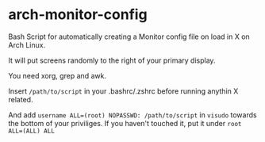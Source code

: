# arch-monitor-config
Bash Script for automatically creating a Monitor config file on load in X on Arch Linux.

It will put screens randomly to the right of your primary display. 

You need xorg, grep and awk.

Insert `/path/to/script` in your .bashrc/.zshrc before running anythin X related.

And add `username ALL=(root) NOPASSWD: /path/to/script` in `visudo` towards the bottom of your priviliges. If you haven't touched it, put it under `root ALL=(ALL) ALL`
